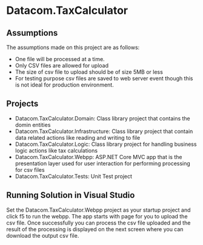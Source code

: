 # Datacom.TaxCalculator
## Assumptions
The assumptions made on this project are as follows:
* One file will be processed at a time.
* Only CSV files are allowed for upload
* The size of csv file to upload should be of size 5MB or less
* For testing purpose csv files are saved to web server event though this is not ideal for production environment.

## Projects

* Datacom.TaxCalculator.Domain: Class library project that contains the domin entities
* Datacom.TaxCalculator.Infrastructure: Class library project that contain data related actions like reading and writing to file
* Datacom.TaxCalculator.Logic: Class library project for handling business logic actions like tax calculations
* Datacom.TaxCalculator.Webpp: ASP.NET Core MVC app that is the presentation layer used for user interaction for performing processing for csv files
* Datacom.TaxCalculator.Tests: Unit Test project

## Running Solution in Visual Studio

Set the Datacom.TaxCalculator.Webpp project as your startup project and click f5 to run the webpp. The app starts with page for you to upload the csv file.
Once successfully you can process the csv file uploaded and the result of the processing is displayed on the next screen where you can download the output csv file.
